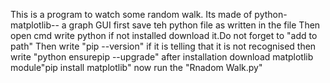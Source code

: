 This is a program to watch some random walk.
Its made of python-matplotlib-- a graph GUI
first save teh python file as written in the file
Then open cmd
write python if not installed download it.Do not forget to "add to path"
Then write "pip --version" if it is telling that  it is not recognised then write "python ensurepip --upgrade"
after installation download matplotlib module"pip install matplotlib"
now run the "Rnadom Walk.py"

